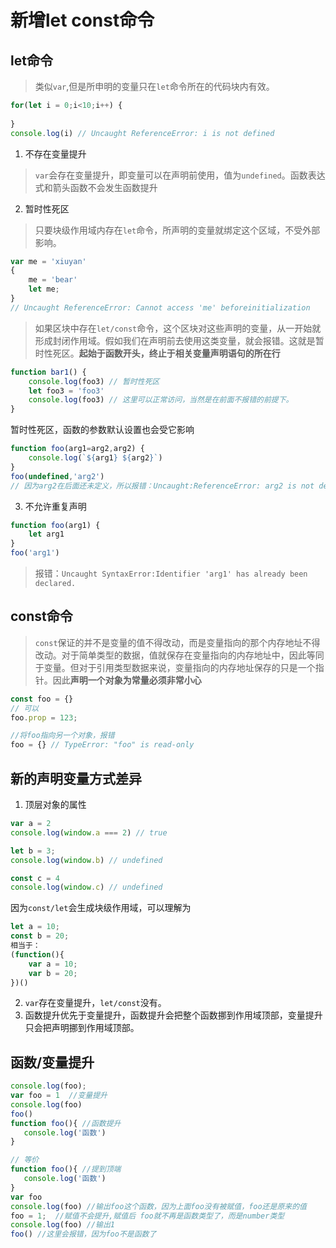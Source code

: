 # 新增let const命令

## let命令
>类似`var`,但是所申明的变量只在`let`命令所在的代码块内有效。

```js
for(let i = 0;i<10;i++) {
    
}
console.log(i) // Uncaught ReferenceError: i is not defined
```

1. 不存在变量提升
> `var`会存在变量提升，即变量可以在声明前使用，值为`undefined`。函数表达式和箭头函数不会发生函数提升

2. 暂时性死区
> 只要块级作用域内存在`let`命令，所声明的变量就绑定这个区域，不受外部影响。

```js
var me = 'xiuyan'
{
    me = 'bear'
    let me;
}
// Uncaught ReferenceError: Cannot access 'me' beforeinitialization 
```
> 如果区块中存在`let/const`命令，这个区块对这些声明的变量，从一开始就形成封闭作用域。假如我们在声明前去使用这类变量，就会报错。这就是暂时性死区。**起始于函数开头，终止于相关变量声明语句的所在行**

```js
function bar1() {
    console.log(foo3) // 暂时性死区
    let foo3 = 'foo3'
    console.log(foo3) // 这里可以正常访问，当然是在前面不报错的前提下。
}
```

暂时性死区，函数的参数默认设置也会受它影响
```js
function foo(arg1=arg2,arg2) {
    console.log(`${arg1} ${arg2}`)
}
foo(undefined,'arg2')
// 因为arg2在后面还未定义，所以报错：Uncaught:ReferenceError: arg2 is not defined
```

3. 不允许重复声明
```js
function foo(arg1) {
    let arg1
}
foo('arg1')
```
> 报错：`Uncaught SyntaxError:Identifier 'arg1' has already been declared.`

## const命令
> `const`保证的并不是变量的值不得改动，而是变量指向的那个内存地址不得改动。对于简单类型的数据，值就保存在变量指向的内存地址中，因此等同于变量。但对于引用类型数据来说，变量指向的内存地址保存的只是一个指针。因此**声明一个对象为常量必须非常小心**
```js
const foo = {}
// 可以
foo.prop = 123;

//将foo指向另一个对象，报错
foo = {} // TypeError: "foo" is read-only
```

## 新的声明变量方式差异
1. 顶层对象的属性
```js
var a = 2
console.log(window.a === 2) // true

let b = 3;
console.log(window.b) // undefined

const c = 4
console.log(window.c) // undefined
```
因为`const/let`会生成块级作用域，可以理解为
```js
let a = 10;
const b = 20;
相当于：
(function(){
    var a = 10;
    var b = 20;
})()
```

2. `var`存在变量提升，`let/const`没有。
3. 函数提升优先于变量提升，函数提升会把整个函数挪到作用域顶部，变量提升只会把声明挪到作用域顶部。

## 函数/变量提升

```js
console.log(foo); 
var foo = 1  //变量提升
console.log(foo)
foo()
function foo(){ //函数提升
   console.log('函数')
}

// 等价
function foo(){ //提到顶端
   console.log('函数')
}
var foo  
console.log(foo) //输出foo这个函数，因为上面foo没有被赋值，foo还是原来的值 
foo = 1;  //赋值不会提升,赋值后 foo就不再是函数类型了，而是number类型
console.log(foo) //输出1
foo() //这里会报错，因为foo不是函数了
```
